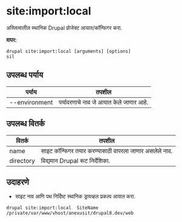 # site:import:local
अस्तित्वातील स्थानिक Drupal प्रोजेक्ट आयात/कॉन्फिगर करा.

**वापर:**
```
drupal site:import:local [arguments] [options]
sil
```

## उपलब्ध पर्याय
पर्याय | तपशील
-------|-------------
--environment | पर्यावरणाचे नाव जे आयात केले जाणार आहे.

## उपलब्ध वितर्क
वितर्क | तपशील
---------|-------------
name | साइट कॉन्फिगर तयार करण्यासाठी वापरला जाणार असलेले नाव.
directory | विद्यमान Drupal रूट निर्देशिका.

## उदाहरणे
* साइट नाव आणि पथ निर्दिष्ट स्थानिक ड्रायव्हल प्रकल्प आयात करा.
```
drupal site:import:local  SiteName /private/var/www/vhost/anexusit/drupal8.dev/web
```
